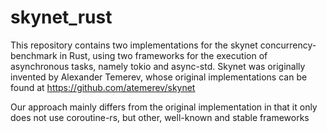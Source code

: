 # skynet_rust
This repository contains two implementations for the skynet concurrency-benchmark in Rust, using two frameworks for the execution of asynchronous tasks, namely tokio and async-std. 
Skynet was originally invented by Alexander Temerev, whose original implementations can be found at https://github.com/atemerev/skynet


Our approach mainly differs from the original implementation in that it only does not use coroutine-rs, but other, well-known and stable frameworks
